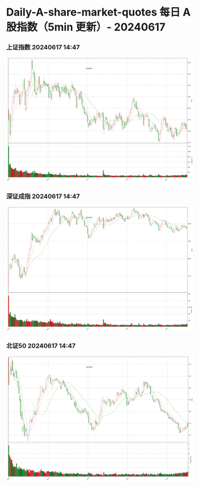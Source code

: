 
# Daily-A-share-market-quotes 每日 A 股指数（5min 更新）- 20240617

### 上证指数 20240617 14:47
![](./fig/2024/6/20240617-sh000001.png)

### 深证成指 20240617 14:47
![](./fig/2024/6/20240617-sz399001.png)

### 北证50 20240617 14:47
![](./fig/2024/6/20240617-bj899050.png)
